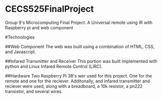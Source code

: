 # CECS525FinalProject
Group 9's Microcomputing Final Project. A Universal remote using IR with Raspberry pi and web component

#Technologies

##Web Component
The web was built using a combination of HTML, CSS, and Javascript. 

##Infared Transmitter and Receiver
This portion was built implemented with python and Linux Infared Remote Control (LIRC).

##Hardware
Two Raspberry Pi 3B's wer used for this project. One for the remote and one for the reciever. Additonally,
and infared transmitter and reciever were used, along with a breadboard, a 10k resistor, a pn222 transistor, and several wires.
